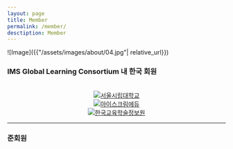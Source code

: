 ```yaml
---
layout: page
title: Member
permalink: /member/
desctiption: Member
---
```


![Image]({{"/assets/images/about/04.jpg"| relative_url}})

### IMS Global Learning Consortium 내 한국 회원
<br/>
<div class="row center">
<div class="col-md-4">
<center>
<a href="http://www.uos.ac.kr" target="_blank"><img src="http://www.uos.ac.kr/images/kor2016/contents/ui/sl_img02.gif" alt="서울시립대학교">
</a></center></div>
<div class="col-md-4">
<center><a href="http://www.home-learn.co.kr" target="_balnk"><img src="https://www.home-learn.co.kr/front/imgs/common/newMain/f_logo.png" alt="아이스크림에듀"></a></center>
</div>
<div class="col-md-4">
<center><a href="http://www.keris.or.kr" target="_balnk"><img src="https://www.keris.or.kr/images/web/main/layout/logo.png" alt="한국교육학술정보원"></a></center>
</div>
</div>

* * *

### 준회원
